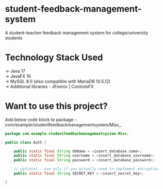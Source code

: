 # student-feedback-management-system
A student-teacher feedback management system for college/university students

# Technology Stack Used
→ Java 17<br/>
→ JavaFX 16<br/>
→ MySQL 8.0 (also compatible with MariaDB 10.5.12)<br/>
→ Additional libraries - JFoenix | ControlsFX<br/>

# Want to use this project?
Add below code block to package - com/example/studentfeedbackmanagementsystem/Misc_<br/>
```java
package com.example.studentfeedbackmanagementsystem.Misc;

public class Auth {

    public static final String dbName = <insert_database_name>;
    public static final String username = <insert_database_username>;
    public static final String password = <insert_database_password>;

    // optional - use only if you actually need to implement encryption
    public static final String SECRET_KEY = <insert_secret_key>;

}
```